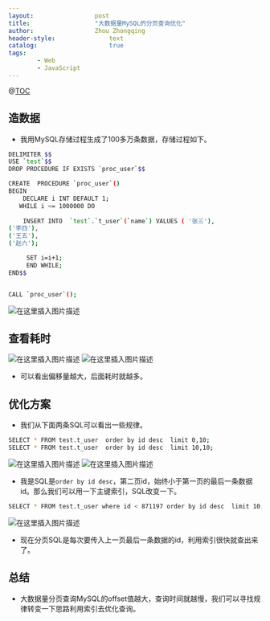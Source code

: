 ```yaml
---
layout:					post
title:					"大数据量MySQL的分页查询优化"
author:					Zhou Zhongqing
header-style:				text
catalog:					true
tags:
		- Web
		- JavaScript
---
```

@[TOC](目录)
## 造数据
- 我用MySQL存储过程生成了100多万条数据，存储过程如下。

```bash
DELIMITER $$
USE `test`$$
DROP PROCEDURE IF EXISTS `proc_user`$$

CREATE  PROCEDURE `proc_user`()
BEGIN
    DECLARE i INT DEFAULT 1;
   WHILE i <= 1000000 DO
    
	INSERT INTO  `test`.`t_user`(`name`) VALUES ( '张三'),
('李四'),
('王五'),
('赵六');

     SET i=i+1;
     END WHILE;
END$$


CALL `proc_user`();
```
![在这里插入图片描述](https://i-blog.csdnimg.cn/blog_migrate/d2785a6091a44ab5c3d31458eaf68b7f.png)

## 查看耗时

![在这里插入图片描述](https://i-blog.csdnimg.cn/blog_migrate/6d2d95ba36452cce00a27aa71e3c1054.png)
![在这里插入图片描述](https://i-blog.csdnimg.cn/blog_migrate/87390de86d9ec5b2f312e7241da13cb0.png)
- 可以看出偏移量越大，后面耗时就越多。
## 优化方案
- 我们从下面两条SQL可以看出一些规律。

```bash
SELECT * FROM test.t_user  order by id desc  limit 0,10;
SELECT * FROM test.t_user  order by id desc  limit 10,10;
```

![在这里插入图片描述](https://i-blog.csdnimg.cn/blog_migrate/93b4b0ed7652c81484ca54c2dcc45147.png)
![在这里插入图片描述](https://i-blog.csdnimg.cn/blog_migrate/644515eefb9358f8a8cde87704388ba9.png)
- 我是SQL是`order by id desc`，第二页id，始终小于第一页的最后一条数据id。那么我们可以用一下主键索引，SQL改变一下。

```bash
SELECT * FROM test.t_user where id < 871197 order by id desc  limit 10;
```

![在这里插入图片描述](https://i-blog.csdnimg.cn/blog_migrate/2774cbe74fd48fae2bebe3249acaadc5.png)
- 现在分页SQL是每次要传入上一页最后一条数据的id，利用索引很快就查出来了。


## 总结
- 大数据量分页查询MySQL的offset值越大，查询时间就越慢，我们可以寻找规律转变一下思路利用索引去优化查询。






